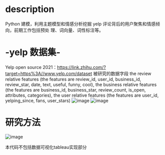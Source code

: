 # description
Python 建模，利用主题模型和情感分析挖掘 yelp 评论背后的用户聚焦和情感倾向，前期工作包括预处 理、词向量、词性标注等。
# -yelp 数据集-
Yelp open source 2021：https://link.zhihu.com/?target=https%3A//www.yelp.com/dataset
被研究的数据字段
the review relative features (the features are review_id, user_id, business_id, review_star, date, text, useful, funny, cool), the business relative features (the features are business_id, business_star, review_count, is_open, attributes, categories), 
the user relative features (the features are user_id, yelping_since, fans, user_stars)
![image](https://github.com/user-attachments/assets/8388b8e9-0901-4884-b14c-cf69f1274c51)
![image](https://github.com/user-attachments/assets/0a4390df-d519-476a-9e02-5b49f8c80c37)

# 研究方法
![image](https://github.com/user-attachments/assets/28d1a6c9-3844-4cbf-9549-f51dd5945a49)

本代码不包括数据可视化tableau实现部分
